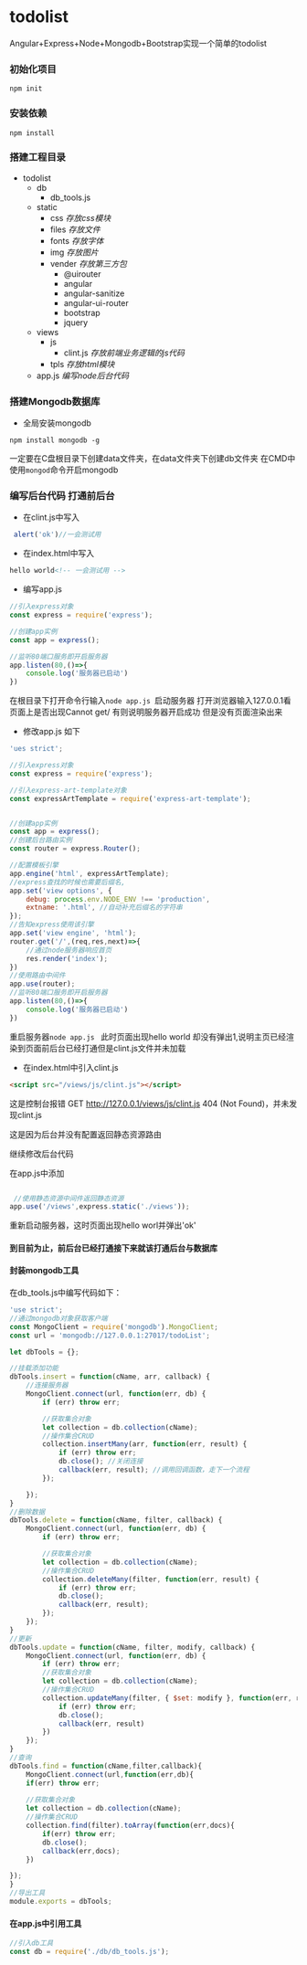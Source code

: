 # todolist
Angular+Express+Node+Mongodb+Bootstrap实现一个简单的todolist
### 初始化项目
```
npm init
```
### 安装依赖
```
npm install
```
### 搭建工程目录

+ todolist
    + db
        - db_tools.js
    + static  
        + css     *存放css模块*
        + files   *存放文件*
        + fonts   *存放字体*
        + img     *存放图片*
        + vender  *存放第三方包*
            - @uirouter
            - angular
            - angular-sanitize
            - angular-ui-router
            - bootstrap
            - jquery
    + views
        + js    
            - clint.js   *存放前端业务逻辑的js代码*
        - tpls  *存放html模块*
    + app.js    *编写node后台代码*
    
### 搭建Mongodb数据库

* 全局安装mongodb
```
npm install mongodb -g
```
一定要在C盘根目录下创建data文件夹，在data文件夹下创建db文件夹
在CMD中使用```mongod```命令开启mongodb

### 编写后台代码 打通前后台

*   在clint.js中写入

```javascript
 alert('ok')//一会测试用 
```
* 在index.html中写入
 
```html
hello world<!-- 一会测试用 -->
```


*   编写app.js

```javascript
//引入express对象
const express = require('express');

//创建app实例
const app = express();

//监听80端口服务即开启服务器
app.listen(80,()=>{
    console.log('服务器已启动')
})
```
在根目录下打开命令行输入```node app.js ```启动服务器
打开浏览器输入127.0.0.1看页面上是否出现Cannot get/ 有则说明服务器开启成功
但是没有页面渲染出来

* 修改app.js 如下

```javascript
'ues strict';

//引入express对象
const express = require('express');

//引入express-art-template对象
const expressArtTemplate = require('express-art-template');


//创建app实例
const app = express();
//创建后台路由实例
const router = express.Router();

//配置模板引擎
app.engine('html', expressArtTemplate);
//express查找的时候也需要后缀名,
app.set('view options', {
    debug: process.env.NODE_ENV !== 'production',
    extname: '.html', //自动补充后缀名的字符串
});
//告知express使用该引擎
app.set('view engine', 'html');
router.get('/',(req,res,next)=>{ 
    //通过node服务器响应首页
    res.render('index'); 
})
//使用路由中间件
app.use(router);
//监听80端口服务即开启服务器
app.listen(80,()=>{
    console.log('服务器已启动')
})
```
重启服务器```node app.js ```
此时页面出现hello world 却没有弹出1,说明主页已经渲染到页面前后台已经打通但是clint.js文件并未加载

* 在index.html中引入clint.js

```html
<script src="/views/js/clint.js"></script>
```
这是控制台报错 GET http://127.0.0.1/views/js/clint.js 404 (Not Found)，并未发现clint.js

这是因为后台并没有配置返回静态资源路由
 
 继续修改后台代码

 在app.js中添加


```javascript

 //使用静态资源中间件返回静态资源
app.use('/views',express.static('./views'));
```
重新启动服务器，这时页面出现hello worl并弹出'ok'

<h4>到目前为止，前后台已经打通接下来就该打通后台与数据库</h4>

#### 封装mongodb工具

在db_tools.js中编写代码如下：

```javascript
'use strict';
//通过mongodb对象获取客户端
const MongoClient = require('mongodb').MongoClient;
const url = 'mongodb://127.0.0.1:27017/todoList';

let dbTools = {};

//挂载添加功能
dbTools.insert = function(cName, arr, callback) {
    //连接服务器
    MongoClient.connect(url, function(err, db) {
        if (err) throw err;

        //获取集合对象
        let collection = db.collection(cName);
        //操作集合CRUD
        collection.insertMany(arr, function(err, result) {
            if (err) throw err;
            db.close(); //关闭连接
            callback(err, result); //调用回调函数，走下一个流程
        });

    });
}
//删除数据
dbTools.delete = function(cName, filter, callback) {
    MongoClient.connect(url, function(err, db) {
        if (err) throw err;

        //获取集合对象
        let collection = db.collection(cName);
        //操作集合CRUD
        collection.deleteMany(filter, function(err, result) {
            if (err) throw err;
            db.close();
            callback(err, result);
        });
    });
}
//更新
dbTools.update = function(cName, filter, modify, callback) {
    MongoClient.connect(url, function(err, db) {
        if (err) throw err;
        //获取集合对象
        let collection = db.collection(cName);
        //操作集合CRUD
        collection.updateMany(filter, { $set: modify }, function(err, result) {
            if (err) throw err;
            db.close();
            callback(err, result)
        })
    });
}
//查询
dbTools.find = function(cName,filter,callback){
    MongoClient.connect(url,function(err,db){
    if(err) throw err;
    
    //获取集合对象
    let collection = db.collection(cName);
    //操作集合CRUD
    collection.find(filter).toArray(function(err,docs){
        if(err) throw err;
        db.close();
        callback(err,docs);
    })

});
}
//导出工具
module.exports = dbTools;
```
<h4>在app.js中引用工具</h4>

```javascript
//引入db工具
const db = require('./db/db_tools.js');
```